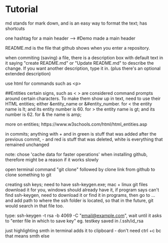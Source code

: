 # Tutorial

md stands for mark down, and is an easy way to format the text; has shortcuts <p>
one hashtag for a main header --> #Demo made a main header <p>
<p>
README.md is the file that github shows when you enter a repository. <p>
<p>
when commiting (saving) a file, there is a description box with default text in it saying "create README.md" or "Update README.md" to describe the change. If you want another description, type it in. (plus there's an optional extended description) <p> 
use html for commands such as &lt;p&gt; <p>

##Entities
certain signs, such as &lt; &gt; are considered command prompts around certain characters. To make them show up in text, need to use their HTML entities; either &entity_name or &#entity_number. for &lt; the entity name is lt; and its entity number is 60. for &gt; the entity name is gt; and its number is 62. for &amp; the name is amp;
<p>more on entities; https://www.w3schools.com/html/html_entities.asp
<p> in commits; anything with + and in green is stuff that was added after the previous commit, - and red is stuff that was deleted, white is everything that remained unchanged
<p>
note: chose 'cache data for faster operations' when installing github, therefore might be a reason if it works slowly
<p>
open terminal command  "git clone" followed by clone link from github to clone something to git <p>

creating ssh keys; need to have ssh-keygen.exe; mac + linux git files download it for you, windows should already have it, if program says can't find ssh-keygen, need to download it or find it in programs, then go to ... and add path to where the ssh folder is located, so that in the future, git would search in that file too. <p>
type: ssh-keygen -t rsa -b 4069 -C "email@example.com", wait until it asks to "enter file in which to save key" eg. testkey saved in /.ssh/id_rsa
<p>
<p>just highlighting smth in terminal adds it to clipboard - don't need ctrl +c bc that means smth else
